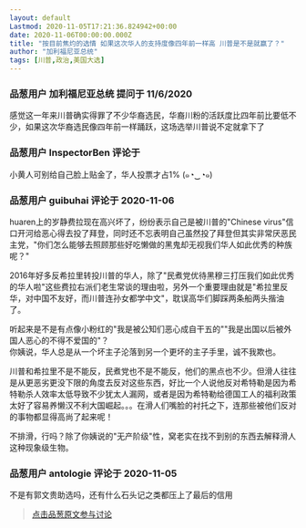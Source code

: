 ```yaml
---
layout: default
Lastmod: 2020-11-05T17:21:36.824942+00:00
date: 2020-11-06T00:00:00.000Z
title: "按目前焦灼的选情 如果这次华人的支持度像四年前一样高 川普是不是就赢了？"
author: "加利福尼亚总统"
tags: [川普,政治,美国大选]
---
```



### 品葱用户 **加利福尼亚总统** 提问于 11/6/2020
    
感觉这一年来川普确实得罪了不少华裔选民，华裔川粉的活跃度比四年前比要低不少，如果这次华裔选民像四年前一样踊跃，这场选举川普说不定就拿下了
    
                

### 品葱用户 **InspectorBen** 评论于 
        
小黄人可别给自己脸上贴金了，华人投票才占1% (๑◔‿◔๑)
        
                

### 品葱用户 **guibuhai** 评论于 2020-11-06
        
huaren上的岁静费拉现在高兴坏了，纷纷表示自己是被川普的"Chinese virus"信口开河给恶心得去投了拜登，同时还不忘表明自己虽然投了拜登但其实非常厌恶民主党，"你们怎么能够去照顾那些好吃懒做的黑鬼却无视我们华人如此优秀的种族呢？"  
  
2016年好多反希拉里转投川普的华人，除了"民煮党优待黑穆三打压我们如此优秀的华人啦"这些费拉右派们老生常谈的理由啦，另外一个重要理由就是"希拉里反华，对中国不友好，而川普连孙女都学中文"，耽误高华们脚踩两条船两头揩油了。  
  
听起来是不是有点像小粉红的"我是被公知们恶心成自干五的""我是出国以后被外国人恶心的不得不爱国的"？  
你姨说，华人总是从一个坏主子沦落到另一个更坏的主子手里，诚不我欺也。  
  
川普和希拉里不是不能反，民煮党也不是不能反，他们的黑点也不少。但滑人往往是从更恶劣更没下限的角度去反对这些东西，好比一个人说他反对希特勒是因为希特勒杀人效率太低导致不少犹太人漏网，或者是因为希特勒给德国工人的福利政策太好了容易养懒汉不利大国崛起。。。在滑人们嘴脸的衬托之下，连那些被他们反对的事物都显得高尚了起来呢！  
  
不排滑，行吗？除了你姨说的"无产阶级"性，窝老实在找不到别的东西去解释滑人这种现象级生物。
        
                

### 品葱用户 **antologie** 评论于 2020-11-05
        
不是有郭文贵助选吗，还有什么石头记之类都压上了最后的信用
        
                





> [点击品葱原文参与讨论](https://pincong.rocks/question/33091)

